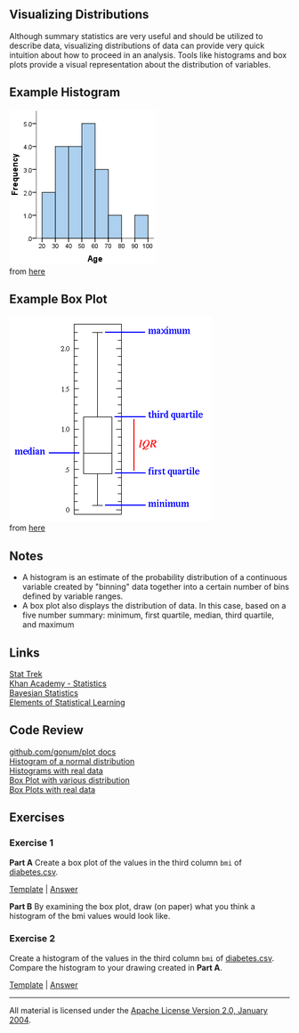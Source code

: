 ## Visualizing Distributions

Although summary statistics are very useful and should be utilized to describe data, visualizing distributions of data can provide very quick intuition about how to proceed in an analysis.  Tools like histograms and box plots provide a visual representation about the distribution of variables.   

## Example Histogram

![alt tag](histogram.png)    
from [here](https://statistics.laerd.com/statistical-guides/understanding-histograms.php)

## Example Box Plot

![alt tag](box.gif)    
from [here](http://www.physics.csbsju.edu/stats/box2.html)

## Notes

- A histogram is an estimate of the probability distribution of a continuous variable created by "binning" data together into a certain number of bins defined by variable ranges.
- A box plot also displays the distribution of data.  In this case, based on a five number summary: minimum, first quartile, median, third quartile, and maximum

## Links

[Stat Trek](http://stattrek.com/)  
[Khan Academy - Statistics](https://www.khanacademy.org/math/statistics-probability)  
[Bayesian Statistics](http://hbanaszak.mjr.uw.edu.pl/StatRozw/Books/Bolstad_2007_Introduction%20to%20Bayesian%20Statistics.pdf)  
[Elements of Statistical Learning](http://statweb.stanford.edu/~tibs/ElemStatLearn/)  

## Code Review

[github.com/gonum/plot docs](https://godoc.org/github.com/gonum/plot)  
[Histogram of a normal distribution](example1/example1.go)  
[Histograms with real data](example2/example2.go)  
[Box Plot with various distribution](example3/example3.go)  
[Box Plots with real data](example4/example4.go)    

## Exercises

### Exercise 1

**Part A** Create a box plot of the values in the third column `bmi` of [diabetes.csv](data/diabetes.csv).

[Template](exercises/template1/template1.go) |
[Answer](exercises/exercise1/exercise1.go)

**Part B** By examining the box plot, draw (on paper) what you think a histogram of the bmi values would look like.

### Exercise 2

Create a histogram of the values in the third column `bmi` of [diabetes.csv](data/diabetes.csv).  Compare the histogram to your drawing created in **Part A**.

[Template](exercises/template2/template2.go) |
[Answer](exercises/exercise2/exercise2.go)

___
All material is licensed under the [Apache License Version 2.0, January 2004](http://www.apache.org/licenses/LICENSE-2.0).
